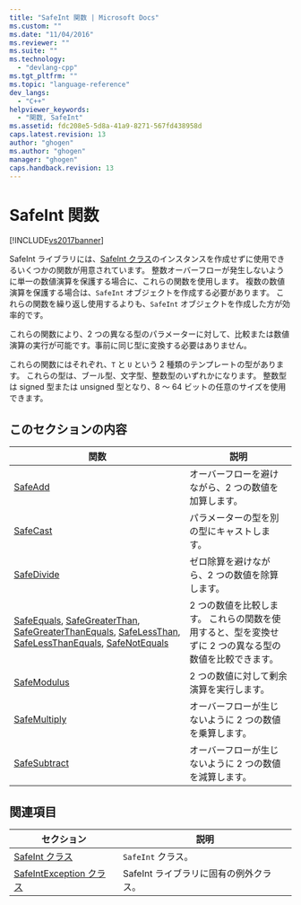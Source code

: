 ```yaml
---
title: "SafeInt 関数 | Microsoft Docs"
ms.custom: ""
ms.date: "11/04/2016"
ms.reviewer: ""
ms.suite: ""
ms.technology: 
  - "devlang-cpp"
ms.tgt_pltfrm: ""
ms.topic: "language-reference"
dev_langs: 
  - "C++"
helpviewer_keywords: 
  - "関数, SafeInt"
ms.assetid: fdc208e5-5d8a-41a9-8271-567fd438958d
caps.latest.revision: 13
author: "ghogen"
ms.author: "ghogen"
manager: "ghogen"
caps.handback.revision: 13
---
```

# SafeInt 関数
[!INCLUDE[vs2017banner](../assembler/inline/includes/vs2017banner.md)]

SafeInt ライブラリには、[SafeInt クラス](../windows/safeint-class.md)のインスタンスを作成せずに使用できるいくつかの関数が用意されています。  整数オーバーフローが発生しないように単一の数値演算を保護する場合に、これらの関数を使用します。  複数の数値演算を保護する場合は、`SafeInt` オブジェクトを作成する必要があります。  これらの関数を繰り返し使用するよりも、`SafeInt` オブジェクトを作成した方が効率的です。  
  
 これらの関数により、2 つの異なる型のパラメーターに対して、比較または数値演算の実行が可能です。事前に同じ型に変換する必要はありません。  
  
 これらの関数にはそれぞれ、`T` と `U` という 2 種類のテンプレートの型があります。  これらの型は、ブール型、文字型、整数型のいずれかになります。  整数型は signed 型または unsigned 型となり、8 ～ 64 ビットの任意のサイズを使用できます。  
  
## このセクションの内容  
  
|関数|説明|  
|--------|--------|  
|[SafeAdd](../windows/safeadd.md)|オーバーフローを避けながら、2 つの数値を加算します。|  
|[SafeCast](../windows/safecast.md)|パラメーターの型を別の型にキャストします。|  
|[SafeDivide](../windows/safedivide.md)|ゼロ除算を避けながら、2 つの数値を除算します。|  
|[SafeEquals](../windows/safeequals.md), [SafeGreaterThan](../windows/safegreaterthan.md), [SafeGreaterThanEquals](../windows/safegreaterthanequals.md), [SafeLessThan](../windows/safelessthan.md), [SafeLessThanEquals](../windows/safelessthanequals.md), [SafeNotEquals](../Topic/SafeNotEquals.md)|2 つの数値を比較します。  これらの関数を使用すると、型を変換せずに 2 つの異なる型の数値を比較できます。|  
|[SafeModulus](../windows/safemodulus.md)|2 つの数値に対して剰余演算を実行します。|  
|[SafeMultiply](../Topic/SafeMultiply.md)|オーバーフローが生じないように 2 つの数値を乗算します。|  
|[SafeSubtract](../windows/safesubtract.md)|オーバーフローが生じないように 2 つの数値を減算します。|  
  
## 関連項目  
  
|セクション|説明|  
|-----------|--------|  
|[SafeInt クラス](../windows/safeint-class.md)|`SafeInt` クラス。|  
|[SafeIntException クラス](../windows/safeintexception-class.md)|SafeInt ライブラリに固有の例外クラス。|